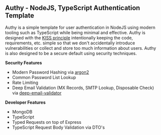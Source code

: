 ## Authy - NodeJS, TypeScript Authentication Template
Authy is a simple template for user authentication in NodeJS using modern tooling such as TypeScript while being minimal and effective. Authy is designed with the [KISS principle](https://en.wikipedia.org/wiki/KISS_principle) intentionally keeping the code, requirements, etc. simple so that we don't accidentally introduce vulnerabilities or collect and store too much information about users. Authy is also designed to be a secure default using security techniques.

**Security Features**
- Modern Password Hashing via [argon2](https://github.com/ranisalt/node-argon2)
- Common Password List Lookup
- Rate Limiting
- Deep Email Validation (MX Records, SMTP Lookup, Disposable Check) via [deep-email-validator](https://github.com/mfbx9da4/deep-email-validator)

**Developer Features**
- MongoDB 
- TypeScript 
- Typed Requests on top of Express
- TypeScript Request Body Validation via DTO's
